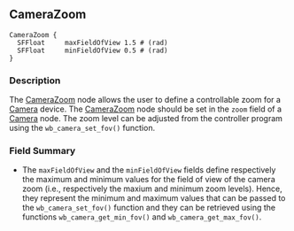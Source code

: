 ## CameraZoom

```
CameraZoom {
  SFFloat     maxFieldOfView 1.5 # (rad)
  SFFloat     minFieldOfView 0.5 # (rad)
}
```

### Description

The [CameraZoom](camerazoom.md#camerazoom) node allows the user to define a
controllable zoom for a [Camera](camera.md#camera) device. The
[CameraZoom](camerazoom.md#camerazoom) node should be set in the `zoom` field of
a [Camera](camera.md#camera) node. The zoom level can be adjusted from the
controller program using the `wb_camera_set_fov()` function.

### Field Summary

- The `maxFieldOfView` and the `minFieldOfView` fields define respectively the
maximum and minimum values for the field of view of the camera zoom (i.e.,
respectively the maxium and minimum zoom levels). Hence, they represent the
minimum and maximum values that can be passed to the `wb_camera_set_fov()`
function and they can be retrieved using the functions `wb_camera_get_min_fov()`
and `wb_camera_get_max_fov()`.

